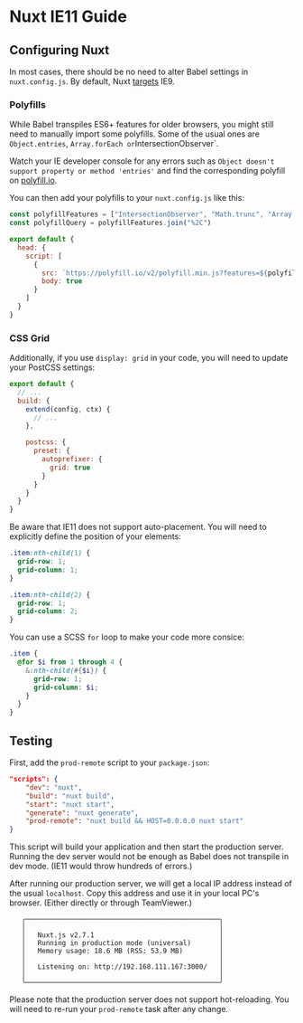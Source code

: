 # Nuxt IE11 Guide

## Configuring Nuxt

In most cases, there should be no need to alter Babel settings in `nuxt.config.js`. By default, Nuxt [targets](https://nuxtjs.org/api/configuration-build/#babel) IE9.

### Polyfills

While Babel transpiles ES6+ features for older browsers, you might still need to manually import some polyfills. Some of the usual ones are `Object.entries`, `Array.forEach or`IntersectionObserver`.

Watch your IE developer console for any errors such as `Object doesn't support property or method 'entries'` and find the corresponding polyfill on [polyfill.io](polyfill.io).

You can then add your polyfills to your `nuxt.config.js` like this:

```js
const polyfillFeatures = ["IntersectionObserver", "Math.trunc", "Array.from"]
const polyfillQuery = polyfillFeatures.join("%2C")

export default {
  head: {
    script: [
      {
        src: `https://polyfill.io/v2/polyfill.min.js?features=${polyfillQuery}`,
        body: true
      }
    ]
  }
}
```

### CSS Grid

Additionally, if you use `display: grid` in your code, you will need to update your PostCSS settings:

```js
export default {
  // ...
  build: {
    extend(config, ctx) {
      // ...
    },

    postcss: {
      preset: {
        autoprefixer: {
          grid: true
        }
      }
    }
  }
}
```

Be aware that IE11 does not support auto-placement. You will need to explicitly define the position of your elements:

```css
.item:nth-child(1) {
  grid-row: 1;
  grid-column: 1;
}

.item:nth-child(2) {
  grid-row: 1;
  grid-column: 2;
}
```

You can use a SCSS `for` loop to make your code more consice:

```scss
.item {
  @for $i from 1 through 4 {
    &:nth-child(#{$i}) {
      grid-row: 1;
      grid-column: $i;
    }
  }
}
```

## Testing

First, add the `prod-remote` script to your `package.json`:

```json
"scripts": {
    "dev": "nuxt",
    "build": "nuxt build",
    "start": "nuxt start",
    "generate": "nuxt generate",
    "prod-remote": "nuxt build && HOST=0.0.0.0 nuxt start"
}
```

This script will build your application and then start the production server. Running the dev server would not be enough as Babel does not transpile in dev mode. (IE11 would throw hundreds of errors.)

After running our production server, we will get a local IP address instead of the usual `localhost`. Copy this address and use it in your local PC's browser. (Either directly or through TeamViewer.)

```
   ╭────────────────────────────────────────────────╮
   │                                                │
   │   Nuxt.js v2.7.1                               │
   │   Running in production mode (universal)       │
   │   Memory usage: 18.6 MB (RSS: 53.9 MB)         │
   │                                                │
   │   Listening on: http://192.168.111.167:3000/   │
   │                                                │
   ╰────────────────────────────────────────────────╯
```

Please note that the production server does not support hot-reloading. You will need to re-run your `prod-remote` task after any change.
